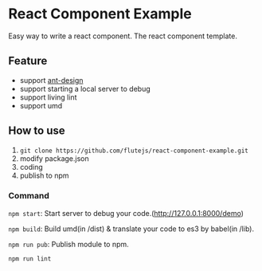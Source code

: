 # React Component Example

Easy way to write a react component. The react component template.

## Feature

- support [ant-design](http://ant.design)
- support starting a local server to debug
- support living lint 
- support umd

## How to use

1. `git clone https://github.com/flutejs/react-component-example.git`
2. modify package.json
3. coding
4. publish to npm

### Command

`npm start`: Start server to debug your code.(http://127.0.0.1:8000/demo)

`npm build`: Build umd(in /dist) & translate your code to es3 by babel(in /lib).

`npm run pub`: Publish module to npm.

`npm run lint`
